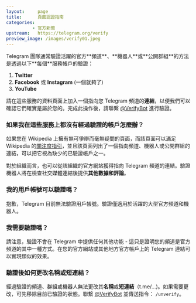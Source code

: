 ```yaml
---
layout:     page
title:      頁面認證指南
categories:
          - 官方新聞
upstream:   https://telegram.org/verify
preview_image: /images/verify01.jpeg
---
```

<img alt="" src="{{ site.baseurl | prepend: site.url }}/images/verify01.jpeg">
<br>
Telegram 團隊通常驗證活躍的官方**頻道**、**機器人**或**公開群組**的方法是透過以下**每個**服務帳戶的驗證：
<ol>
  <li><b>Twitter</b></li>
  <li><b>Facebook</b> 或 <b>Instagram</b> (一個就夠了)</li>
  <li><b>YouTube</b></li>
</ol>

請在這些服務的資料頁面上加入一個指向您 Telegram 頻道的**連結**，以便我們可以確認它們確實是屬於您的。完成此操作後，請聯繫 <a href="https://t.me/verifybot">@VerifyBot</a> 進行驗證。

### 如果我在這些服務上都沒有經過驗證的帳戶怎麼辦？
如果您在 Wikipedia 上擁有無可爭辯而毫無疑問的頁面，而該頁面可以滿足 Wikipedia 的<a href="https://zh.wikipedia.org/wiki/Wikipedia:关注度">關注度指引</a>，並且該頁面列出了一個指向頻道、機器人或公開群組的連結，可以把它視為缺少的已驗證帳戶之一。

對於組織而言，也可以從該組織的官方網站獲得指向 Telegram 頻道的連結。驗證機器人將在檢查社交媒體連結後提供**其他數據和評論**。

### 我的用戶帳號可以驗證嗎？
抱歉，Telegram 目前無法驗證用戶帳號。驗證僅適用於活躍的大型官方頻道和機器人。

### 我需要驗證嗎？
請注意，驗證不會在 Telegram 中提供任何其他功能 - 這只是證明您的頻道是官方頻道的其中一種方式。在您的官方網站或其他地方官方帳戶上的 Telegram 連結可以實現類似的效果。

### 驗證後如何更改名稱或短連結？
經過驗證的頻道、群組或機器人無法更改其**名稱**或**短連結**（t.me/…)。如果需要更改，可先移除目前已驗證的狀態。聯繫 <a href="https://t.me/verifybot">@VerifyBot</a> 並傳送指令： <code>/unverify</code>。
<br>
<br>
